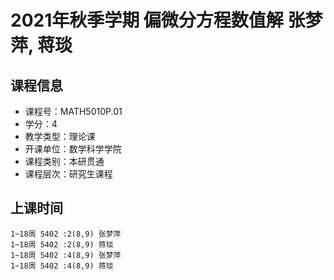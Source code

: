 # 2021年秋季学期 偏微分方程数值解 张梦萍, 蒋琰






## 课程信息

- 课程号：MATH5010P.01
- 学分：4
- 教学类型：理论课
- 开课单位：数学科学学院
- 课程类别：本研贯通
- 课程层次：研究生课程

## 上课时间

```
1~18周 5402 :2(8,9) 张梦萍
1~18周 5402 :2(8,9) 蒋琰
1~18周 5402 :4(8,9) 张梦萍
1~18周 5402 :4(8,9) 蒋琰
```

